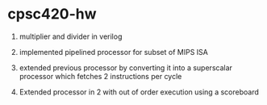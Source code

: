 # cpsc420-hw

1. multiplier and divider in verilog

2. implemented pipelined processor for subset of MIPS ISA

3. extended previous processor by converting it into a superscalar processor which fetches 2 instructions per cycle

4. Extended processor in 2 with out of order execution using a scoreboard
